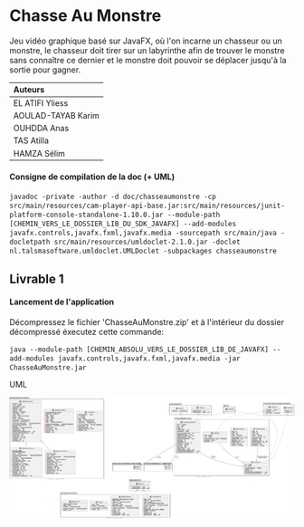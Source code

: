 # Chasse Au Monstre

Jeu vidéo graphique basé sur JavaFX, où l'on incarne un chasseur ou un monstre, le chasseur doit tirer sur un labyrinthe afin de trouver le monstre sans connaître ce dernier et le monstre doit pouvoir se déplacer jusqu'à la sortie pour gagner.

| Auteurs  |
| :--------------- |
| EL ATIFI Yliess |
| AOULAD-TAYAB Karim | 
| OUHDDA Anas |
| TAS Atilla |
| HAMZA Sélim|

#### Consigne de compilation de la doc (+ UML)

```
javadoc -private -author -d doc/chasseaumonstre -cp src/main/resources/cam-player-api-base.jar:src/main/resources/junit-platform-console-standalone-1.10.0.jar --module-path [CHEMIN_VERS_LE_DOSSIER_LIB_DU_SDK_JAVAFX] --add-modules javafx.controls,javafx.fxml,javafx.media -sourcepath src/main/java -docletpath src/main/resources/umldoclet-2.1.0.jar -doclet nl.talsmasoftware.umldoclet.UMLDoclet -subpackages chasseaumonstre
```

## Livrable 1

#### Lancement de l'application

Décompressez le fichier 'ChasseAuMonstre.zip' et à l'intérieur du dossier décompressé éxecutez cette commande:

```
java --module-path [CHEMIN_ABSOLU_VERS_LE_DOSSIER_LIB_DE_JAVAFX] --add-modules javafx.controls,javafx.fxml,javafx.media -jar ChasseAuMonstre.jar
```

UML

![uml](doc/livrable-1/rapports/img/Diagramme_de_classes.png)
